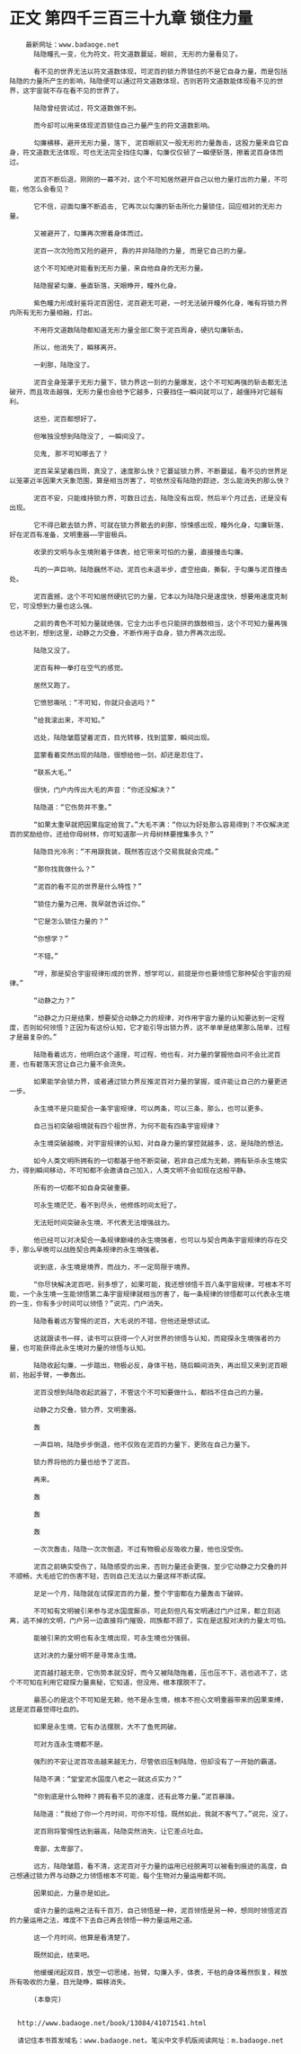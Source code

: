 # 正文 第四千三百三十九章 锁住力量
        最新网址：www.badaoge.net
          陆隐瞳孔一变，化为符文，符文道数蔓延，眼前, 无形的力量看见了。
      
          看不见的世界无法以符文道数体现，可泥百的锁力界锁住的不是它自身力量，而是包括陆隐的力量所产生的影响，陆隐便可以通过符文道数体现，否则若符文道数能体现看不见的世界，这宇宙就不存在看不见的世界了。
      
          陆隐曾经尝试过，符文道数做不到。
      
          而今却可以用来体现泥百锁住自己力量产生的符文道数影响。
      
          勾廉横移，避开无形力量，落下, 泥百眼前又一股无形的力量轰击，这股力量来自它自身，符文道数无法体现，可也无法完全挡住勾廉，勾廉仅仅顿了一瞬便斩落，擦着泥百身体而过。
      
          泥百不断后退，刚刚的一幕不对，这个不可知居然避开自己以他力量打出的力量，不可能，他怎么会看见？
      
          它不信，迎面勾廉不断追击, 它再次以勾廉的斩击所化力量锁住，回应相对的无形力量。
      
          又被避开了，勾廉再次擦着身体而过。
      
          泥百一次次险而又险的避开, 靠的并非陆隐的力量, 而是它自己的力量。
      
          这个不可知绝对能看到无形力量，来自他自身的无形力量。
      
          陆隐握紧勾廉，垂直斩落，天眼睁开，瞳外化身。
      
          紫色瞳力形成封鉴将泥百困住，泥百避无可避，一时无法破开瞳外化身，唯有将锁力界内所有无形力量相融，打出。
      
          不用符文道数陆隐都知道无形力量全部汇聚于泥百周身，硬抗勾廉斩击。
      
          所以，他消失了，瞬移离开。
      
          一刹那，陆隐没了。
      
          泥百全身笼罩于无形力量下，锁力界这一刻的力量爆发，这个不可知再强的斩击都无法破开，而且攻击越强，无形力量也会给予它越多，只要挡住一瞬间就可以了，越僵持对它越有利。
      
          这些，泥百都想好了。
      
          但唯独没想到陆隐没了, 一瞬间没了。
      
          见鬼, 那不可知哪去了？
      
          泥百呆呆望着四周，真没了，速度那么快？它蔓延锁力界，不断蔓延，看不见的世界足以笼罩近半因果大天象范围，算是相当厉害了，可依然没有陆隐的踪迹，怎么能消失的那么快？
      
          泥百不安，只能维持锁力界，可数日过去，陆隐没有出现，然后半个月过去，还是没有出现。
      
          它不得已散去锁力界，可就在锁力界散去的刹那，惊悚感出现，瞳外化身，勾廉斩落，好在泥百有准备，文明重器——宇宙极兵。
      
          收录的文明与永生境附着于体表，给它带来可怕的力量，直接撞击勾廉。
      
          乓的一声巨响，陆隐巍然不动，泥百也未退半步，虚空扭曲，撕裂，于勾廉与泥百撞击处。
      
          泥百震撼，这个不可知居然硬抗它的力量，它本以为陆隐只是速度快，想要用速度克制它，可没想到力量也这么强。
      
          之前的青色不可知力量就绝强，它全力出手也只能拼的旗鼓相当，这个不可知力量再强也达不到，想到这里，动静之力交叠，不断作用于自身，锁力界再次出现。
      
          陆隐又没了。
      
          泥百有种一拳打在空气的感觉。
      
          居然又跑了。
      
          它愤怒嘶吼：“不可知，你就只会逃吗？”
      
          “给我滚出来，不可知。”
      
          远处，陆隐皱眉望着泥百，目光转移，找到蓝蒙，瞬间出现。
      
          蓝蒙看着突然出现的陆隐，很想给他一剑，却还是忍住了。
      
          “联系大毛。”
      
          很快，门户内传出大毛的声音：“你还没解决？”
      
          陆隐道：“它伤势并不重。”
      
          “如果太重早就把因果指定给我了。”大毛不满：“你以为好处那么容易得到？不仅解决泥百的奖励给你，还给你母树林，你可知道那一片母树林要搜集多久？”
      
          陆隐目光冷冽：“不用跟我装，既然答应这个交易我就会完成。”
      
          “那你找我做什么？”
      
          “泥百的看不见的世界是什么特性？”
      
          “锁住力量为己用，我早就告诉过你。”
      
          “它是怎么锁住力量的？”
      
          “你想学？”
      
          “不错。”
      
          “哼，那是契合宇宙规律形成的世界，想学可以，前提是你也要领悟它那种契合宇宙的规律。”
      
          “动静之力？”
      
          “动静之力只是结果，想要契合动静之力的规律，对作用宇宙力量的认知要达到一定程度，否则如何领悟？正因为有这份认知，它才能引导出锁力界，这不单单是结果那么简单，过程才是最复杂的。”
      
          陆隐看着远方，他明白这个道理，可过程，他也有，对力量的掌握他自问不会比泥百差，也有碧落天宫让自己力量不会流失。
      
          如果能学会锁力界，或者通过锁力界反推泥百对力量的掌握，或许能让自己的力量更进一步。
      
          永生境不是只能契合一条宇宙规律，可以两条，可以三条，那么，也可以更多。
      
          自己当初突破祖境就有四个祖世界，为何不能有四条宇宙规律？
      
          永生境突破越晚，对宇宙规律的认知，对自身力量的掌控就越多，这，是陆隐的想法。
      
          如今人类文明所拥有的一切都基于他不断突破，若非自己成为无赖，拥有斩杀永生境实力，得到瞬间移动，不可知都不会邀请自己加入，人类文明不会如现在这般平静。
      
          所有的一切都不如自身突破重要。
      
          可永生境茫茫，看不到尽头，他修炼时间太短了。
      
          无法短时间突破永生境，不代表无法增强战力。
      
          他已经可以对决契合一条规律巅峰的永生境强者，也可以与契合两条宇宙规律的存在交手，那么早晚可以战胜契合两条规律的永生境强者。
      
          说到底，永生境是境界，而战力，不一定局限于境界。
      
          “你尽快解决泥百吧，别多想了，如果可能，我还想领悟千百八条宇宙规律，可根本不可能，一个永生境一生能领悟第二条宇宙规律就相当厉害了，每一条规律的领悟都可以代表永生境的一生，你有多少时间可以领悟？”说完，门户消失。
      
          陆隐看着远方警惕的泥百，大毛说的不错，但他还是想试试。
      
          这就跟读书一样，读书可以获得一个人对世界的领悟与认知，而窥探永生境强者的力量，也可能获得此永生境对力量的领悟与认知。
      
          陆隐收起勾廉，一步踏出，物极必反，身体干枯，随后瞬间消失，再出现又来到泥百眼前，抬起手臂，一拳轰出。
      
          泥百没想到陆隐收起武器了，不管这个不可知要做什么，都挡不住自己的力量。
      
          动静之力交叠，锁力界，文明重器。
      
          轰
      
          一声巨响，陆隐步步倒退，他不仅败在泥百的力量下，更败在自己力量下。
      
          锁力界将他的力量也给予了泥百。
      
          再来。
      
          轰
      
          轰
      
          轰
      
          一次次轰击，陆隐一次次倒退，不过有物极必反吸收力量，他也没受伤。
      
          泥百之前确实受伤了，陆隐感受的出来，否则力量还会更强，至少它动静之力交叠的并不顺畅，大毛给它的伤害不轻，否则自己无法以力量这样不断试探。
      
          足足一个月，陆隐就在试探泥百的力量，整个宇宙都在力量轰击下破碎。
      
          不可知有文明被引来参与泥水国度厮杀，可此刻但凡有文明通过门户过来，都立刻逃离，逃不掉的文明，门户另一边直接将门摧毁，同族都不顾了，实在是这股对决的力量太可怕。
      
          能被引来的文明也有永生境出现，可永生境也分强弱。
      
          这对决的力量分明不是寻常永生境。
      
          泥百越打越无奈，它伤势本就没好，而今又被陆隐拖着，压也压不下，逃也逃不了，这个不可知在利用它窥探力量奥秘，它知道，但没用，根本摆脱不了。
      
          最恶心的是这个不可知是无赖，他不是永生境，根本不担心文明重器带来的因果束缚，这是泥百最觉得吐血的。
      
          如果是永生境，它有办法摆脱，大不了鱼死网破。
      
          可对方连永生境都不是。
      
          强烈的不安让泥百攻击越来越无力，尽管依旧压制陆隐，但却没有了一开始的霸道。
      
          陆隐不满：“堂堂泥水国度八老之一就这点实力？”
      
          “你到底是什么物种？拥有看不见的速度，还有此等力量。”泥百暴躁。
      
          陆隐道：“我给了你一个月时间，可你不珍惜，既然如此，我就不客气了。”说完，没了。
      
          泥百刚将警惕性达到最高，陆隐突然消失，让它差点吐血。
      
          卑鄙，太卑鄙了。
      
          远方，陆隐皱眉，看不清，这泥百对于力量的运用已经脱离可以被看到痕迹的高度，自己想通过锁力界与动静之力领悟根本不可能，每个生物对力量运用都不同。
      
          因果如此，力量亦是如此。
      
          或许力量的运用之法有千百万，自己领悟是一种，泥百领悟是另一种，想同时领悟泥百的力量运用之法，难度不下去自己再去领悟一种力量运用之道。
      
          这一个月时间，他算是看清楚了。
      
          既然如此，结束吧。
      
          他缓缓闭起双目，放空一切思绪，抬臂，勾廉入手，体表，干枯的身体蓦然恢复，释放所有吸收的力量，目光陡睁，瞬移消失。
      
          (本章完)
      
      
      http://www.badaoge.net/book/13084/41071541.html
      
      请记住本书首发域名：www.badaoge.net。笔尖中文手机版阅读网址：m.badaoge.net